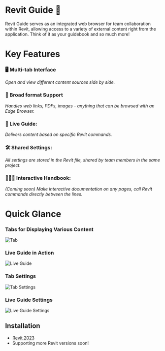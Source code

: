 # Revit Guide 🦮  

Revit Guide serves as an integrated web browser for team collaboration within Revit, allowing access to a variety of external content right from the application. Think of it as your guidebook and so much more!

# Key Features

### **🖥️ Multi-tab Interface**
*Open and view different content sources side by side.*
### **📑 Broad format Support**
*Handles web links, PDFs, images - anything that can be browsed with an Edge Browser.*
### **📖 Live Guide:**
*Delivers content based on specific Revit commands.*
### **🛠️ Shared Settings:**
*All settings are stored in the Revit file, shared by team members in the same project.*
### **🤹🏼‍♂️ Interactive Handbook:**
*(Coming soon) Make interactive documentation on any pages, call Revit commands directly between the lines.*

  
# Quick Glance

### Tabs for Displaying Various Content
![Tab](https://github.com/herzogdemeuron/revit-guide/blob/master/screenshots/main.JPG?raw=true)

### Live Guide in Action
![Live Guide](https://github.com/herzogdemeuron/revit-guide/blob/master/screenshots/live%20guide.gif?raw=true)

### Tab Settings
![Tab Settings](https://github.com/herzogdemeuron/revit-guide/blob/master/screenshots/tab%20settings.JPG?raw=true)

### Live Guide Settings
![Live Guide Settings](https://github.com/herzogdemeuron/revit-guide/blob/master/screenshots/live%20guide%20settings.JPG?raw=true)

## Installation
- [Revit 2023](https://github.com/herzogdemeuron/revit-guide/releases/download/v0.0.2/RevitGuide2023.msi)
- Supporting more Revit versions soon!
